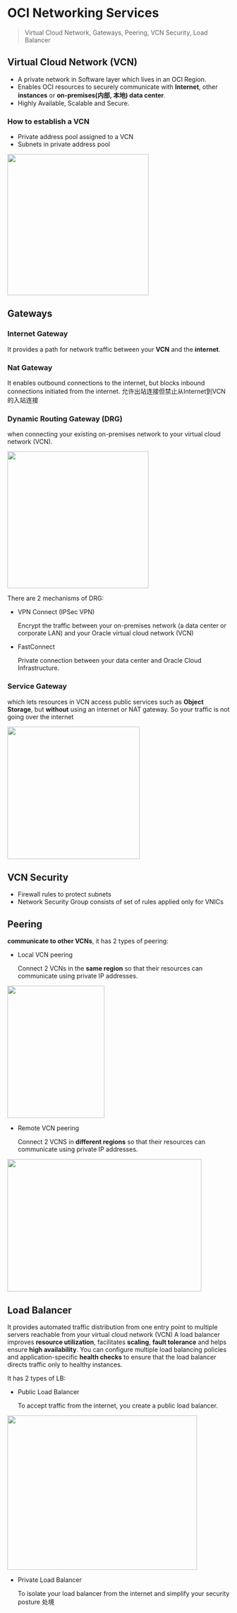 
# OCI Networking Services


> Virtual Cloud Network, Gateways, Peering, VCN Security, Load Balancer

## Virtual Cloud Network (VCN)

- A private network in Software layer which lives in an OCI Region.
- Enables OCI resources to securely communicate with **Internet**, other **instances** or **on-premises(内部, 本地) data center**.
- Highly Available, Scalable and Secure.

### How to establish a VCN

- Private address pool assigned to a VCN
- Subnets in private address pool

<img src="https://imgur.com/pZME7IM.png" width="320" height="320">

## Gateways

### Internet Gateway 

It provides a path for network traffic between your **VCN** and the **internet**.

### Nat Gateway
It enables outbound connections to the internet, but blocks inbound connections initiated from the internet. 允许出站连接但禁止从Internet到VCN的入站连接

### Dynamic Routing Gateway (DRG)

when connecting your existing on-premises network to your virtual cloud network (VCN).

<img src="https://imgur.com/6B9z5Nl.png" width="320" height="310">

There are 2 mechanisms of DRG:
- VPN Connect (IPSec VPN)

  Encrypt the traffic between your on-premises network (a data center or corporate LAN) and your Oracle virtual cloud network (VCN)

- FastConnect

  Private connection between your data center and Oracle Cloud Infrastructure.

### Service Gateway

which lets resources in VCN  access public services such as **Object  Storage**, but **without** using  an internet or NAT gateway. So your traffic is not going over the internet

<img src="https://imgur.com/PBSsDP7.png" width="300" height="300">

## VCN Security

- Firewall rules to protect subnets
- Network Security Group consists of set of rules applied only for VNICs

## Peering
**communicate to other VCNs**, it has 2 types of peering:

- Local VCN peering

  Connect 2 VCNs in the **same region** so that their resources can communicate using private IP addresses.
<img src="https://imgur.com/t4tCxes.png" width="220" height="300">

- Remote VCN peering

  Connect 2 VCNS in **different regions** so that their resources can communicate using private IP addresses.
<img src="https://imgur.com/FToNNM8.png" width="440" height="300">

## Load Balancer
It provides automated traffic distribution from one entry point to multiple servers reachable from your virtual cloud network (VCN)
A load balancer improves **resource utilization**, facilitates **scaling**, **fault tolerance** and helps ensure **high availability**. 
You can configure multiple load balancing policies and application-specific **health checks** to ensure that the load balancer directs traffic only to healthy instances.

It has 2 types of LB:

- Public Load Balancer

  To accept traffic from the internet, you create a public load balancer.
<img src="https://imgur.com/hIQJLW5.png" width="430" height="350">

- Private Load Balancer
 
   To isolate your load balancer from the internet and simplify your security posture 处境












<!--stackedit_data:
eyJoaXN0b3J5IjpbLTExNzk0OTAxOTEsLTQ4NDc0NDQyMSwzNj
kyMTQ0MCwtNTcxNjcyNTk3LC03NDI4ODk4NTMsNDA4MjYwMzAz
LDE2MjQ3MDcwMTQsMTQyMjg5NzA1MiwtNzA1NjYyMTgwLC04MD
c4NTEwOTUsLTkzMjM4MjQ1NSwxNTI1MzIzNjUzLDExMjQ4Mjgy
NjAsNDMwNDg1NjkxXX0=
-->